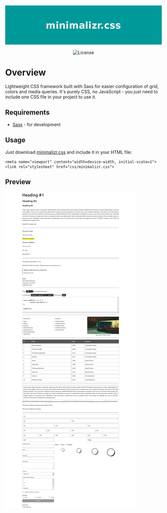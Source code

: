 <p align="center">
	<img src="assets/logo.png" alt="minimalizr.css">
</p>

<p align="center">
	<img src="https://img.shields.io/github/license/mmilanovic4/minimalizr" alt="License">
</p>

# Overview

Lightweight CSS framework built with Sass for easier configuration of grid, colors and media queries. It's purely CSS, no JavaScript - you just need to include one CSS file in your project to use it.

## Requirements

- [Sass](https://sass-lang.com/) - for development

## Usage

Just download [minimalizr.css](dist/minimalizr.css) and include it in your HTML file:

```
<meta name="viewport" content="width=device-width, initial-scale=1">
<link rel="stylesheet" href="css/minimalizr.css">
```

## Preview

![Full page screenshot](assets/fullpage.png)
